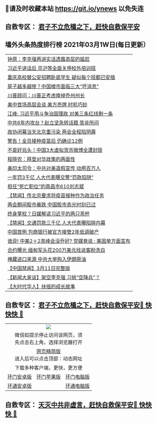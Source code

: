 ## 📩请及时收藏本站 https://git.io/ynews 以免失连</a>
## 自救专区： [君子不立危樯之下，赶快自救保平安 ](https://github.com/pwgy/td/blob/master/README.md)

## 墙外头条热度排行榜 2021年03月1W日(每日更新）

 <table>
<tr><td colspan="2" align="left"><a href="https://swmidilx.xhuyd.press/?name=c1344884&key=encdeuyadochlaxz&from=pw2">钟原：李克强再讲实话透露高层的尴尬</a></td></tr>
<tr><td colspan="2" align="left"><a href="https://swmidilx.xhuyd.press/?name=c1344934&key=encdeuyadochlaxz&from=pw2">习近平讲话后 京沪等全面关停校外培训班</a></td></tr>
<tr><td colspan="2" align="left"><a href="https://swmidilx.xhuyd.press/?name=c1344930&key=encdeuyadochlaxz&from=pw2">重庆高校替公安招聘卧底学生 疑似每个班都已安插</a></td></tr>
<tr><td colspan="2" align="left"><a href="https://swmidilx.xhuyd.press/?name=c1344889&key=encdeuyadochlaxz&from=pw2">房子越多越惨？中国楼市面临三大“坏消息”</a></td></tr>
<tr><td colspan="2" align="left"><a href="https://swmidilx.xhuyd.press/?name=c1344941&key=encdeuyadochlaxz&from=pw2">川普顾问：川普正考虑换掉乔州州长</a></td></tr>
<tr><td colspan="2" align="left"><a href="https://swmidilx.xhuyd.press/?name=c1344892&key=encdeuyadochlaxz&from=pw2">美中首场高层会谈 美方亮牌 时机巧妙</a></td></tr>
<tr><td colspan="2" align="left"><a href="https://swmidilx.xhuyd.press/?name=c1344852&key=encdeuyadochlaxz&from=pw2">江峰: 习近平用斗争治国理政 对美三条红线剩一条</a></td></tr>
<tr><td colspan="2" align="left"><a href="https://swmidilx.xhuyd.press/?name=c1344933&key=encdeuyadochlaxz&from=pw2">中共6年内攻台？赵立坚急转话题 答非所问</a></td></tr>
<tr><td colspan="2" align="left"><a href="https://swmidilx.xhuyd.press/?name=c1344931&key=encdeuyadochlaxz&from=pw2">政协闭幕当天北京重污染 两会全程陷阴霾</a></td></tr>
<tr><td colspan="2" align="left"><a href="https://swmidilx.xhuyd.press/?name=c1344895&key=encdeuyadochlaxz&from=pw2">警告！全员接种疫苗后 仍确诊12例</a></td></tr>
<tr><td colspan="2" align="left"><a href="https://swmidilx.xhuyd.press/?name=c1344839&key=encdeuyadochlaxz&from=pw2">不是好兆头！中国3大虚拟货币微博全遭封锁</a></td></tr>
<tr><td colspan="2" align="left"><a href="https://swmidilx.xhuyd.press/?name=c1344883&key=encdeuyadochlaxz&from=pw2">程晓农：拜登对华政策的两面性</a></td></tr>
<tr><td colspan="2" align="left"><a href="https://swmidilx.xhuyd.press/?name=c1344978&key=encdeuyadochlaxz&from=pw2">美印太司令：中共对美造假宣传 动用百万人</a></td></tr>
<tr><td colspan="2" align="left"><a href="https://swmidilx.xhuyd.press/?name=c1344893&key=encdeuyadochlaxz&from=pw2">一年罚3千亿 人大代表曝交警“罚款陷阱”</a></td></tr>
<tr><td colspan="2" align="left"><a href="https://swmidilx.xhuyd.press/?name=c1344935&key=encdeuyadochlaxz&from=pw2">担任“死亡职位”的南昌市610刘志斌</a></td></tr>
<tr><td colspan="2" align="left"><a href="https://swmidilx.xhuyd.press/?name=c1344786&key=encdeuyadochlaxz&from=pw2">【禁闻】传北京要求将疫苗接种作为政治任务</a></td></tr>
<tr><td colspan="2" align="left"><a href="https://swmidilx.xhuyd.press/?name=c1344979&key=encdeuyadochlaxz&from=pw2">两会期间股市暴跌 中国股市高光时刻已过</a></td></tr>
<tr><td colspan="2" align="left"><a href="https://swmidilx.xhuyd.press/?name=c1344830&key=encdeuyadochlaxz&from=pw2">终身掌权？日媒解读习近平的两只茶杯</a></td></tr>
<tr><td colspan="2" align="left"><a href="https://swmidilx.xhuyd.press/?name=c1344784&key=encdeuyadochlaxz&from=pw2">【禁闻】交通罚款三千亿 人大代表曝陷阱内幕</a></td></tr>
<tr><td colspan="2" align="left"><a href="https://swmidilx.xhuyd.press/?name=c1344897&key=encdeuyadochlaxz&from=pw2">中国首例 包商银行被官方接管2年低调破产</a></td></tr>
<tr><td colspan="2" align="left"><a href="https://swmidilx.xhuyd.press/?name=c1344859&key=encdeuyadochlaxz&from=pw2">诡异! 中美2＋2高峰会没乔好? 党媒竟说 : 美国单方面宣布</a></td></tr>
<tr><td colspan="2" align="left"><a href="https://swmidilx.xhuyd.press/?name=c1344791&key=encdeuyadochlaxz&from=pw2">合约曝光 缅甸军头花200万美元找说客盼洗白</a></td></tr>
<tr><td colspan="2" align="left"><a href="https://swmidilx.xhuyd.press/?name=c1344554&key=encdeuyadochlaxz&from=pw2">掩藏进口来源 中共大举购入伊朗原油</a></td></tr>
<tr><td colspan="2" align="left"><a href="https://swmidilx.xhuyd.press/?name=c1344808&key=encdeuyadochlaxz&from=pw2">【中国禁闻】3月11日完整版</a></td></tr>
<tr><td colspan="2" align="left"><a href="https://swmidilx.xhuyd.press/?name=c1344832&key=encdeuyadochlaxz&from=pw2">【新闻大家谈】架空李克强 习挑“空降兵”？</a></td></tr>
<tr><td colspan="2" align="left"><a href="https://swmidilx.xhuyd.press/?name=c1344880&key=encdeuyadochlaxz&from=pw2">【大时代华人】扶摇的成长故事</a></td></tr>

</table>


 ## 自救专区： [君子不立危樯之下，赶快自救保平安🍎 快快快 📩](https://github.com/pwgy/td/blob/master/README.md)
 
<table>
  <tr>
    <td colspan="3" align="center"><img src="https://cdn.jsdelivr.net/gh/opipe/up/oGate65.jpg"/></td>
  </tr>
  <tr>
    <td colspan="3" align="center">微信如提示停止访问该网页，须<br/>先点击右上角，选择浏览器打开</td>
  <tr>
  <tr>
    <td colspan="3" align="center"><a href="https://gitcdn.xyz/cdn/otiny/up/master/show005.htm">网页精简版</a><br/>进入后可以点击顶部：动态网址</td>
  </tr>
  <tr>
    <td colspan="3" align="center">下载多种客户端，更快，更方便</td>
  <tr>
  <tr>
    <td align="center"><a href="https://cdn.jsdelivr.net/gh/opipe/up/oGatea.apk">环门安卓版</a></td>
    <td align="center"><a href="https://x.co/odisk">环门苹果版</a></td>
    <td align="center"><a href="https://cdn.jsdelivr.net/gh/opipe/up/oGate.zip">环门电脑版</a></td>
  </tr>
  <tr>
    <td align="center"><a href="https://cdn.jsdelivr.net/gh/opipe/up/oPipe.apk">环通安卓版</a></td>
    <td align="center"></td>
    <td align="center"><a href="https://raw.githubusercontent.com/opipe/up/master/oPipe.zip">环通电脑版</a></td>
  </tr>
  
</table>


 ## 自救专区： [天灭中共非虚言，赶快自救保平安🍎 快快快 📩](https://github.com/pwgy/td/blob/master/README.md)
